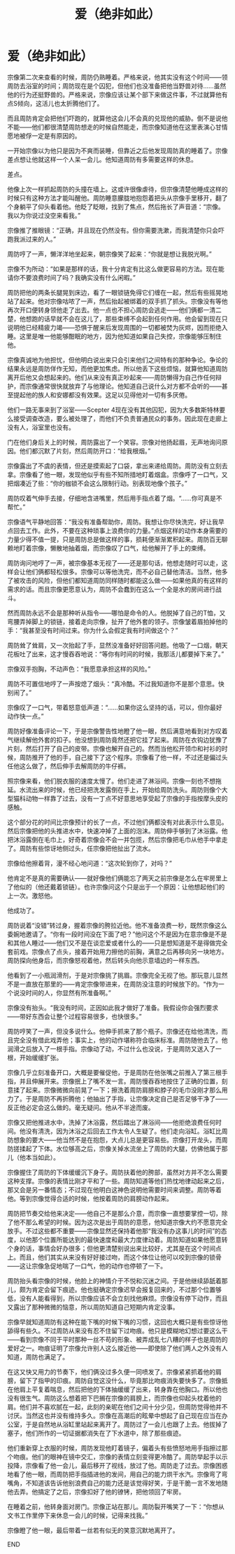 ﻿---
title: 爱（绝非如此）
fandom: K
characters: 宗像礼司/周防尊
rating: General
excerpt: 宗像很忙，但总得有人做这件事。
source: love is (nothing like this) by Shinkirou
sourcelink: https://archiveofourown.org/works/774245
---

# 爱（绝非如此）



宗像第二次来查看的时候，周防仍熟睡着。严格来说，他其实没有这个时间——领周防去浴室的时间；周防现在是个囚犯，但他们也没准备把他当野兽对待……虽然他的行为还挺野兽的。严格来说，宗像应该让某个部下来做这件事，不过就算他有点S倾向，这活儿也太折腾他们了。

而且周防肯定会把他们吓跑的，就算他这会儿不会真的兑现他的威胁。倒不是说他不能——他们都很清楚周防想走的时候自然能走，而宗像知道他在这里表演心甘情愿地被俘一定是有原因的。

一开始宗像以为他只是因为不爽而装睡，但靠近之后他发现周防真的睡着了。宗像差点想让他就这样一个人呆一会儿。他知道周防有多需要这样的休息。

差点。

他像上次一样抓起周防的头撞在墙上。这或许很像虐待，但宗像清楚他睡成这样的时候只有这种方法才能叫醒他。周防睡意朦胧地抱怨着把头从宗像手里移开，翻了个身躺平了仰头看着他。他眨了眨眼，找到了焦点，然后拖长了声音道：“宗像。我以为你说过没空来看我。”

宗像推了推眼镜：“正确，并且现在仍然没有。但你需要洗漱，而我清楚你只会吓跑我派过来的人。”

周防哼了一声，懒洋洋地坐起来，朝宗像笑了起来：“你就是想让我脱光啊。”

宗像不为所动：“如果是那样的话，我十分肯定有比这么做更容易的方法。现在能请你不要浪费时间了吗？我确实没有什么闲暇。”

周防把他的两条长腿晃到床边，看了一眼锁链免得它们缠在一起，然后有些摇晃地站了起来。他对宗像咕哝了一声，然后抬起被绑着的双手抓了抓头。宗像没有等他再次开口便转身领他走了出去。他一点也不担心周防会逃走——他们俩都一清二楚，他想跑的话早就不会在这儿了，那些束缚不会起到任何作用。他会留到现在只说明他已经精疲力竭——恐惧于醒来后发现周围的一切都被焚为灰烬，因而拒绝入睡。这里是唯一他能够酣眠的地方，因为他知道如果自己失控，宗像能够压制住他。

宗像真诚地为他担忧，但他明白说出来只会引来他们之间特有的那种争论。争论的结果永远是周防佯作无知，而他更加焦虑。所以他丢下这些烦恼，就算他知道周防离开后他又会想起来的。他们从来没有真正吵起来——周防懒得为自己作任何辩护，而宗像通常很快就放弃了与他理论。他知道自己说什么对方都不会听的——甚至提起他的族人和安娜都没有效果。这足以见得他对一切有多厌倦。

他们一路无事来到了浴室——Scepter 4现在没有其他囚犯，因为大多数斯特林要么接受调查改造，要么被处理了，而他们不负责普通民众的事务。因此现在走廊上没有人，浴室里也没有。

门在他们身后关上的时候，周防露出了一个笑容。宗像对他扬起眉，无声地询问原因。他们都沉默了片刻，然后周防开口：“给我根烟。”

宗像露出了不虞的表情，但还是摸索起了口袋，拿出来递给周防。周防没有立刻去拿。宗像看了他一眼，发现他似乎有些不知所措地盯着烟盒。宗像呼了一口气，又把烟凑近了些：“你的枷锁不会这么限制行动。别表现地像个孩子。”

周防叹着气伸手去接，仔细地含进嘴里，然后用手指点着了烟。“……你可真是不帮忙。”

宗像语气平静地回答：“我没有准备帮助你，周防。我想让你尽快洗完，好让我早点回去工作。此外，不要在这种琐事上浪费你的力量。”点烟这样的动作本身需要的力量少得不值一提，只是周防总是做这样的事，损耗便渐渐累积起来。周防百无聊赖地盯着宗像，懒散地抽着烟，而宗像叹了口气，给他解开了手上的束缚。

周防询问地哼了一声，被宗像基本无视了——还是那句话，他想走随时可以走，这样会让他们俩都轻松很多。宗像可以等他洗完，而不必自己替他清洁。当然，他多了被攻击的风险，但他们都知道周防同样随时都能这么做——如果他真的有这样的需求的话。而且宗像更愿意认为，周防不会蠢到在这么一个全是水的房间进行战斗。

然而周防永远不会是那种听从指令——哪怕是命令的人。他脱掉了自己的T恤，又弯腰弄掉脚上的锁链，接着走向宗像，扯开了他外套的领子。宗像皱着眉拍掉他的手：“我甚至没有时间过来。你为什么会假定我有时间做这个？”

周防耸了耸肩，又一次抬起了手，显然没准备好好回答问题。他吸了一口烟，朝天花板吐了出来，这才慢吞吞地说：“等你有时间的时候，我那活儿都要掉下来了。”

宗像双手抱胸，不动声色：“我愿意承担这样的风险。”

周防不可置信地哼了一声按熄了烟头：“真冷酷。不过我知道你不是那个意思。快别闹了。”

宗像叹了一口气，带着怒意低声道：“……如果你这么坚持的话，可以，但你最好动作快一点。”

周防好像准备评论一下，于是宗像警告性地瞪了他一眼，然后满意地看到对方叹着气继续解他外套的扣子。他没想到周防竟然还把它挂了起来。周防在衣钩边犹豫了片刻，然后打开了自己的皮带。宗像也解开自己的。然而当他松开领巾和衬衫的时候，周防推开了他的手，自己接下了这个程序。宗像看了他一样，不过还是偏过头任他这么做了，然后伸手去解周防的牛仔裤。

照宗像来看，他们脱衣服的速度太慢了。他们走进了淋浴间。宗像一刻也不想拖延。水流出来的时候，他已经把洗发露倒在手上，开始给周防洗头。周防则像个大型猫科动物一样靠了过去，没有一丁点不好意思地享受起了宗像的手指按摩头皮的感触。

这个部分花的时间比宗像预计的长了一点，不过他们俩都没有对此表示什么意见。然后宗像把他的头推进水中，快速冲掉了上面的泡沫。周防伸手够到了沐浴露。他把沐浴露倒在毛巾上，好奇着宗像会不会一并包揽，然后宗像把毛巾从他手中拿走了。周防有些惊讶地侧过头，任宗像把他扯出了流水。

宗像给他擦着背，漫不经心地问道：“这次轮到你了，对吗？”

他肯定不是真的需要确认——就好像他们俩能忘了两天之前宗像是怎么在牢房里上了他似的（他还戴着锁链）。也许宗像问这个只是出于一个原因：让他想起他们的上一次。激怒他。

他成功了。

周防说着“没错”转过身，握着宗像的胯拉近他。他不准备浪费一秒，既然宗像这么委婉地邀请了。“你有一段时间没在下面了吧？”他问这个不是因为在意宗像是不是和其他人睡过——他们又不是在谈恋爱或者什么的——只是想知道是不是得做完全套前戏。宗像点了点头，接着开始用力擦他的前胸，满意之后再移向另一块地方。周防探向他身后，而宗像怒视着他，然后转头向他示意墙边的一样东西。

他看到了一小瓶润滑剂，于是对宗像挑了挑眉。宗像完全无视了他。那玩意儿显然不是一直放在那里的——肯定宗像带进来，在周防没注意的时候放下的。“作为一个说没时间的人，你显然有所准备啊。”

宗像没有抬头。“我没有时间，正因如此我才做好了准备。我假设你会强烈要求——带好东西会让整个过程容易很多，也快很多。”

周防哼笑了一声，但没多说什么。他伸手抓来了那个瓶子。宗像还在给他清洗，而且完全没有借此戏弄他；事实上，他的动作堪称符合临床标准。周防随他去了。他润滑之后放入了一根手指。宗像动了动，不过什么也没说，于是周防又送入了一根，开始缓缓扩张。

宗像几乎立刻准备开口，大概是要催促他，于是周防在他张嘴之前推入了第三根手指，并且伸展开来。宗像抿上了嘴不发一言。周防慢吞吞地按住了正确的位置，刻意揉了起来。宗像微微向前晃了一下；擦洗着周防肩膀和脖子的毛巾没刚才那么用力了。于是周防不再折腾他；他抽出了手指，让宗像决定自己是否足够干净了——反正他必定会这么做的。毫无疑问。他从不半途而废。

宗像又把他推进水中，洗掉了沐浴露，然后踏出了淋浴间——他拒绝浪费任何时间。他没有清洗，因为沐浴之后回去工作太令人生疑了。他们走向浴缸。浴缸比周防想象的要大——他当然不是在抱怨，大点儿总是更容易些。宗像打开龙头，而周防搓揉起了下体。水位够高之后，宗像关掉水流坐上了周防的大腿，仿佛他属于那儿（他本当如此）。

宗像握住了周防的下体缓缓沉下身子。周防扶着他的胯部，虽然对方并不怎么需要这种支撑。宗像的表情比刚才平和了一些。周防知道等他们热忱地律动起来之后，那又会是另一番情态；不过现在他明白这神色说明他需要时间来调整。周防等着他。等到宗像觉得合适的时候，他按着周防的肩膀动作起来。

周防把节奏交给他来决定——他自己不是那么介意，而宗像一直想要掌控一切，除了他不那么希望的时候。因为这次是出于周防的意愿，他知道宗像大约不愿意完全放手。不过这些都不重要——宗像显然还保持着他那“我没有办这事儿的时间”的态度，以他那个位置所能达到的最快速度和最大力度律动着。周防知道如果他愿意转个身的话，事情会好办很多；但他更清楚别说出来比较好，尤其是在这个时间点上。而且，他们其实从来没有好好接过吻，而这个体位让他可以咬到宗像的锁骨——这让宗像急促地喘了一口气，他的动作也停顿了一下。

周防抬头看宗像的时候，他脸上的神情介于不悦和沉迷之间。于是他继续舔舐着那儿，颇为肯定会留下痕迹。他也挺确定宗像迟早会报复回来的，不过那个位置够低，没有人能看得到，所以宗像应该不会立刻找他麻烦。宗像没有停下动作，而且又露出了那种微微的恼意，所以周防知道自己短期内肯定没事。

宗像早就知道周防有这种在能下嘴的时候下嘴的习惯，这回也大概只是有些惊讶他舔得有些久。不过周防从来没有忍不住留下过吻痕。他只是模糊地幻想过要这么干——看到宗像不同于平时那种一丝不苟的形象、被弄成乱七八糟的样子也是周防的爱好之一。吻痕证明了宗像允许别人这么接近他——即使除了他们两人之外没有人知道，周防也满足了。

在这又快又用力的节奏下，他们俩没过多久便一同喷发了。宗像紧紧抓着他的肩膀，留下了指甲的印痕。周防自觉这没什么，毕竟那比吻痕消失要快多了。宗像抵在他肩上平复着喘息，然后把他的下体抽缓缓了出来，转身靠在他胸口。所以他也没有很生气。周防这么想着把下巴搁在宗像的肩膀上，而宗像也仰起头枕着他的肩。他们并不喜欢腻在一起，此刻的亲昵在他们之间十分少见，但周防觉得他并不讨厌。当然这也并没有维持多久。宗像在高潮后的眩晕中想起了自己现在应当在办公室，于是自然地从浴缸里站起来离开了。周防过了一会儿也跟了上去。他拔掉了塞子，他们所作的一切证据都消失在了下水道中，除了那些痕迹。

他们重新穿上衣服的时候，周防发现他盯着镜子，偏着头有些愤怒地用手指擦过那个吻痕。他们的眼神在镜中交汇，宗像的表情立刻变得更冷酷了。周防举起手以示投降，宗像看了他一会儿，最后移开了视线，放过了他。周防走了过去。宗像困惑地看了他一眼，而周防把手指插进他的发间，用自己的能力烘干水汽。宗像弯了弯嘴角，不知道该告诉他别浪费自己的能力还是该觉得好笑，于是干脆一言不发地随他去弄。他搞定了之后，宗像扣好了他的镣铐，把他领回了牢房。

在睡着之前，他转身面对房门。宗像正站在那儿。周防裂开嘴笑了一下：“你想从文书工作里停下来休息一会儿的时候，记得来找我。”

宗像瞪了他一眼，最后带着一丝若有似无的笑意沉默地离开了。



END
